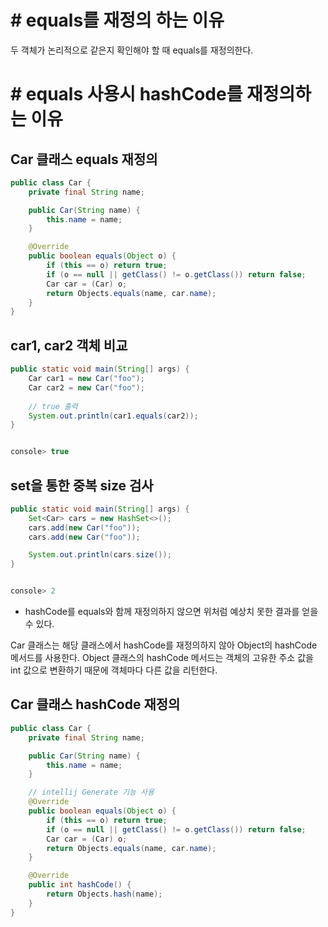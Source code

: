 # # equals를 재정의 하는 이유
두 객체가 논리적으로 같은지 확인해야 할 때 equals를 재정의한다.

# # equals 사용시 hashCode를 재정의하는 이유

## Car 클래스 equals 재정의

```java
public class Car {
    private final String name;

    public Car(String name) {
        this.name = name;
    }

    @Override
    public boolean equals(Object o) {
        if (this == o) return true;
        if (o == null || getClass() != o.getClass()) return false;
        Car car = (Car) o;
        return Objects.equals(name, car.name);
    }
}
```

## car1, car2 객체 비교
```java
public static void main(String[] args) {
    Car car1 = new Car("foo");
    Car car2 = new Car("foo");
    
    // true 출력
    System.out.println(car1.equals(car2));
}


console> true
```

## set을 통한 중복 size 검사
```java
public static void main(String[] args) {
    Set<Car> cars = new HashSet<>();
    cars.add(new Car("foo"));
    cars.add(new Car("foo"));

    System.out.println(cars.size());
}


console> 2
```
* hashCode를 equals와 함께 재정의하지 않으면 위처럼 예상치 못한 결과를 얻을 수 있다.

Car 클래스는 해당 클래스에서 hashCode를 재정의하지 않아 Object의 hashCode 메서드를 사용한다. Object 클래스의 hashCode 메서드는 객체의 고유한 주소 값을 int 값으로 변환하기 때문에 객체마다 다른 값을 리턴한다.


## Car 클래스 hashCode 재정의
```java
public class Car {
    private final String name;

    public Car(String name) {
        this.name = name;
    }

    // intellij Generate 기능 사용
    @Override
    public boolean equals(Object o) {
        if (this == o) return true;
        if (o == null || getClass() != o.getClass()) return false;
        Car car = (Car) o;
        return Objects.equals(name, car.name);
    }

    @Override
    public int hashCode() {
        return Objects.hash(name);
    }
}
```
